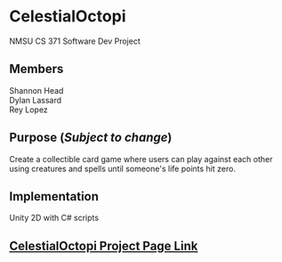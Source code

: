 # **CelestialOctopi**
NMSU CS 371 Software Dev Project

## Members
Shannon Head\
Dylan Lassard\
Rey Lopez

## Purpose (*Subject to change*)
Create a collectible card game where users can play against each other using creatures and spells until someone's life points hit zero.

## Implementation
Unity 2D with C# scripts

## [CelestialOctopi Project Page Link](https://shanhead.github.io/CelestialOctopi/)
